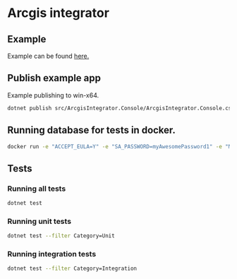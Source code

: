 # Arcgis integrator

## Example

Example can be found [here.](https://github.com/DAXGRID/arcgis-integrator/tree/master/src/ArcgisIntegrator.Console)

## Publish example app

Example publishing to win-x64.

```sh
dotnet publish src/ArcgisIntegrator.Console/ArcgisIntegrator.Console.csproj --sc --runtime win-x64 -o ./publish
```

## Running database for tests in docker.

```sh
docker run -e "ACCEPT_EULA=Y" -e "SA_PASSWORD=myAwesomePassword1" -e "MSSQL_AGENT_ENABLED=True"  -p 1433:1433 -d  mcr.microsoft.com/mssql/server:2019-CU13-ubuntu-20.04
```

## Tests

### Running all tests

```sh
dotnet test
```

### Running unit tests

```sh
dotnet test --filter Category=Unit
```

### Running integration tests

```sh
dotnet test --filter Category=Integration
```

